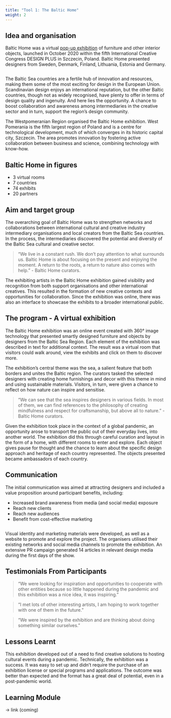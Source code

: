 ```yaml
---
title: "Tool 1: The Baltic Home"
weight: 2
---
```


## Idea and organisation

Baltic Home was a virtual [pop-up exhibition](http://baltichome.wzp.pl/) of furniture and other interior objects, launched in October 2020 within the fifth International Creative Congress DESIGN PLUS in Szczecin, Poland. Baltic Home presented designers from Sweden, Denmark, Finland, Lithuania, Estonia and Germany.

<img src="/assets/images/tool_1/tool1_1.png" alt="" />

The Baltic Sea countries are a fertile hub of innovation and resources, making them some of the most exciting for design in the European Union. Scandinavian design enjoys an international reputation, but the other Baltic countries, though not as widely recognised, have plenty to offer in terms of design quality and ingenuity. And here lies the opportunity. A chance to boost collaboration and awareness among intermediaries in the creative sector and in turn, support the region’s design community.

The Westpomeranian Region organised the Baltic Home exhibition. West Pomerania is the fifth largest region of Poland and is a centre for technological development, much of which converges in its historic capital city, Szczecin. The area promotes innovation by fostering active collaboration between business and science, combining technology with know-how.

## Baltic Home in figures

* 3 virtual rooms
* 7 countries
* 74 exhibits
* 20 partners

## Aim and target group

The overarching goal of Baltic Home was to strengthen networks and collaborations between international cultural and creative industry intermediary organisations and local creators from the Baltic Sea countries. In the process, the intermediaries discovered the potential and diversity of the Baltic Sea cultural and creative sector.

> “We live in a constant rush. We don’t pay attention to what surrounds us. Baltic Home is about focusing on the present and enjoying the moment. A return to the roots, a return to nature also comes with help.” - Baltic Home curators.

The exhibiting artists in the Baltic Home exhibition gained visibility and recognition from both support organisations and other international creatives. This resulted in the formation of new creative contexts and opportunities for collaboration. Since the exhibition was online, there was also an interface to showcase the exhibits to a broader international public.

## The program - A virtual exhibition

The Baltic Home exhibition was an online event created with 360° image technology that presented smartly designed furniture and objects by designers from the Baltic Sea Region. Each element of the exhibition was described in text for additional context. The result was a virtual room that visitors could walk around, view the exhibits and click on them to discover more.

The exhibition’s central theme was the sea, a salient feature that both borders and unites the Baltic region. The curators tasked the selected designers with creating home furnishings and decor with this theme in mind and using sustainable materials. Visitors, in turn, were given a chance to reflect on how nature can inspire and sensitise.

> “We can see that the sea inspires designers in various fields. In most of them, we can find references to the philosophy of creating mindfulness and respect for craftsmanship, but above all to nature.” - Baltic Home curators.

Given the exhibition took place in the context of a global pandemic, an opportunity arose to transport the public out of their everyday lives, into another world. The exhibition did this through careful curation and layout in the form of a home, with different rooms to enter and explore. Each object gives pause for thought and the chance to learn about the specific design approach and heritage of each country represented. The objects presented became ambassadors of each country.

## Communication

The initial communication was aimed at attracting designers and included a value proposition around participant benefits, including:

* Increased brand awareness from media (and social media) exposure
* Reach new clients
* Reach new audiences
* Benefit from cost-effective marketing

<img src="/assets/images/tool_1/tool1_2.jpg" alt="" />

Visual identity and marketing materials were developed, as well as a website to promote and explore the project. The organisers utilised their existing networks and social media channels to promote the exhibition. An extensive PR campaign generated 14 articles in relevant design media during the first days of the show.

## Testimonials From Participants

> “We were looking for inspiration and opportunities to cooperate with other entities because so little happened during the pandemic and this exhibition was a nice idea, it was inspiring.”

> “I met lots of other interesting artists, I am hoping to work together with one of them in the future.”

> “We were inspired by the exhibition and are thinking about doing something similar ourselves.”

## Lessons Learnt

This exhibition developed out of a need to find creative solutions to hosting cultural events during a pandemic. Technically, the exhibition was a success. It was easy to set up and didn’t require the purchase of an exhibition license or special programs and applications. The outcome was better than expected and the format has a great deal of potential, even in a post-pandemic world.

## Learning Module

-> link (coming)

